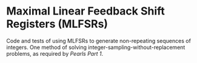 # Maximal Linear Feedback Shift Registers (MLFSRs)

Code and tests of using MLFSRs to generate non-repeating sequences of integers. One method of solving integer-sampling-without-replacement problems, as required by _Pearls Part 1_. 